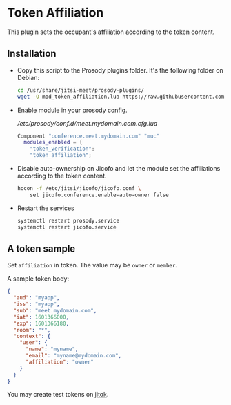 # Token Affiliation

This plugin sets the occupant's affiliation according to the token content.

## Installation

- Copy this script to the Prosody plugins folder. It's the following folder on
  Debian:

  ```bash
  cd /usr/share/jitsi-meet/prosody-plugins/
  wget -O mod_token_affiliation.lua https://raw.githubusercontent.com/jitsi-contrib/prosody-plugins/main/token_affiliation/mod_token_affiliation.lua
  ```

- Enable module in your prosody config.

  _/etc/prosody/conf.d/meet.mydomain.com.cfg.lua_

  ```lua
  Component "conference.meet.mydomain.com" "muc"
    modules_enabled = {
      "token_verification";
      "token_affiliation";
  ```

- Disable auto-ownership on Jicofo and let the module set the affiliations
  according to the token content.

  ```bash
  hocon -f /etc/jitsi/jicofo/jicofo.conf \
      set jicofo.conference.enable-auto-owner false
  ```

- Restart the services

  ```bash
  systemctl restart prosody.service
  systemctl restart jicofo.service
  ```

## A token sample

Set `affiliation` in token. The value may be `owner` or `member`.

A sample token body:

```json
{
  "aud": "myapp",
  "iss": "myapp",
  "sub": "meet.mydomain.com",
  "iat": 1601366000,
  "exp": 1601366180,
  "room": "*",
  "context": {
    "user": {
      "name": "myname",
      "email": "myname@mydomain.com",
      "affiliation": "owner"
    }
  }
}
```

You may create test tokens on [jitok](https://jitok.emrah.com/).
